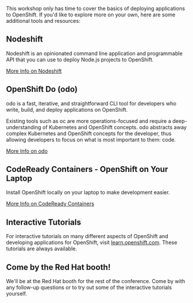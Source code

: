 This workshop only has time to cover the basics of deploying applications to OpenShift. If you'd like to explore more on your own, here are some additional tools and resources:

## Nodeshift
Nodeshift is an opinionated command line application and programmable API that you can use to deploy Node.js projects to OpenShift.

[More Info on Nodeshift](https://nodeshift.dev)

## OpenShift Do (odo)
odo is a fast, iterative, and straightforward CLI tool for developers who write, build, and deploy applications on OpenShift.

Existing tools such as oc are more operations-focused and require a deep-understanding of Kubernetes and OpenShift concepts. odo abstracts away complex Kubernetes and OpenShift concepts for the developer, thus allowing developers to focus on what is most important to them: code.

[More Info on odo](https://docs.openshift.com/container-platform/4.2/cli_reference/openshift_developer_cli/understanding-odo.html)

## CodeReady Containers - OpenShift on Your Laptop
Install OpenShift locally on your laptop to make development easier.

[More Info on CodeReady Containers](https://developers.redhat.com/products/codeready-containers/overview)


## Interactive Tutorials
For interactive tutorials on many different aspects of OpenShift and developing applications for OpenShift, visit [learn.openshift.com](https://learn.openshift.com). These tutorials are always available.

## Come by the Red Hat booth!
We'll be at the Red Hat booth for the rest of the conference. Come by with any follow-up questions or to try out some of the interactive tutorials yourself.